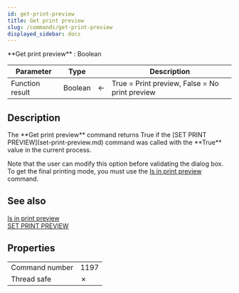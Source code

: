 ```yaml
---
id: get-print-preview
title: Get print preview
slug: /commands/get-print-preview
displayed_sidebar: docs
---
```


<!--REF #_command_.Get print preview.Syntax-->**Get print preview**  : Boolean<!-- END REF-->
<!--REF #_command_.Get print preview.Params-->
| Parameter | Type |  | Description |
| --- | --- | --- | --- |
| Function result | Boolean | &#8592; | True = Print preview, False = No print preview |

<!-- END REF-->

## Description 

<!--REF #_command_.Get print preview.Summary-->The **Get print preview** command returns True if the [SET PRINT PREVIEW](set-print-preview.md) command was called with the **True** value in the current process.<!-- END REF-->

Note that the user can modify this option before validating the dialog box. To get the final printing mode, you must use the [Is in print preview](is-in-print-preview.md) command. 

## See also 

[Is in print preview](is-in-print-preview.md)  
[SET PRINT PREVIEW](set-print-preview.md)  

## Properties

|  |  |
| --- | --- |
| Command number | 1197 |
| Thread safe | &cross; |


